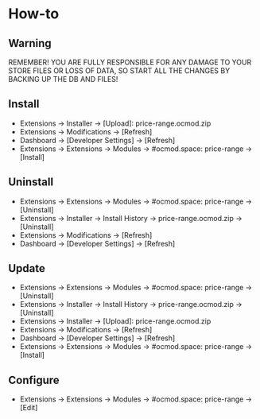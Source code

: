 # How-to

## Warning
REMEMBER! YOU ARE FULLY RESPONSIBLE FOR ANY DAMAGE TO YOUR STORE FILES OR LOSS OF DATA, SO START ALL THE CHANGES BY BACKING UP THE DB AND FILES!

## Install
* Extensions → Installer → [Upload]: price-range.ocmod.zip
* Extensions → Modifications → [Refresh]
* Dashboard → [Developer Settings] → [Refresh]
* Extensions → Extensions → Modules → #ocmod.space: price-range → [Install]

## Uninstall
* Extensions → Extensions → Modules → #ocmod.space: price-range → [Uninstall]
* Extensions → Installer → Install History → price-range.ocmod.zip → [Uninstall]
* Extensions → Modifications → [Refresh]
* Dashboard → [Developer Settings] → [Refresh]

## Update
* Extensions → Extensions → Modules → #ocmod.space: price-range → [Uninstall]
* Extensions → Installer → Install History → price-range.ocmod.zip → [Uninstall]
* Extensions → Installer → [Upload]: price-range.ocmod.zip
* Extensions → Modifications → [Refresh]
* Dashboard → [Developer Settings] → [Refresh]
* Extensions → Extensions → Modules → #ocmod.space: price-range → [Install]

## Configure
* Extensions → Extensions → Modules → #ocmod.space: price-range → [Edit]


